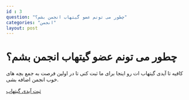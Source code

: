 ```yaml
---
id : 3
question: "چطور می تونم عضو گیتهاب انجمن بشم؟"
categories: "انجمن"
layout: post
---
```


# چطور می تونم عضو گیتهاب انجمن بشم؟

کافیه تا آیدی گیتهاب ات رو اینجا برای ما ثبت کنی تا در اولین فرصت به جمع بچه های خوب انجمن اضافه بشی.  

[ثبت آیدی گیتهاب](https://github.com/ceituut/guide/issues/new)